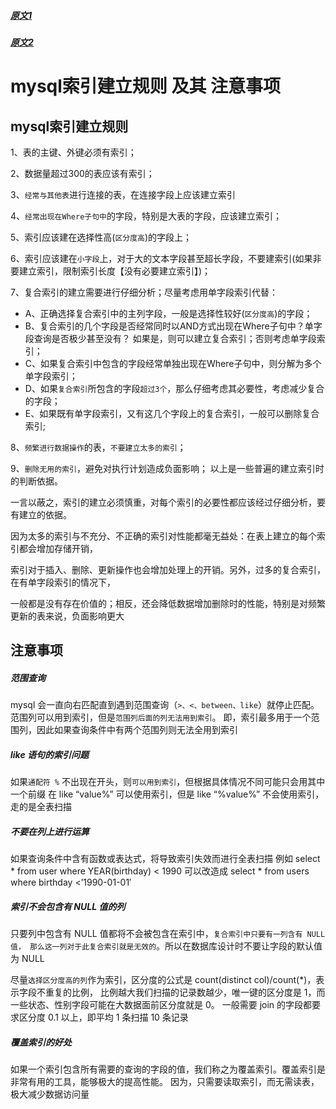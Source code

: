 
##### [原文1](https://segmentfault.com/a/1190000003072149)

##### [原文2](https://www.jianshu.com/p/9b3406bcb199)

# mysql索引建立规则 及其 注意事项

## mysql索引建立规则

1、表的主键、外键必须有索引；

2、数据量超过300的表应该有索引；

3、`经常与其他表`进行连接的表，在连接字段上应该建立索引

4、`经常出现在Where子句中`的字段，特别是大表的字段，应该建立索引；

5、索引应该建在选择性高(`区分度高`)的字段上；

6、索引应该建在`小字段`上，对于大的文本字段甚至超长字段，不要建索引(如果非要建立索引，限制索引长度【没有必要建立索引】)；

7、复合索引的建立需要进行仔细分析；尽量考虑用单字段索引代替：

- A、正确选择复合索引中的主列字段，一般是选择性较好(`区分度高`)的字段；
- B、复合索引的几个字段是否经常同时以AND方式出现在Where子句中？单字段查询是否极少甚至没有？
如果是，则可以建立复合索引；否则考虑单字段索引；
- C、如果复合索引中包含的字段经常单独出现在Where子句中，则分解为多个单字段索引；
- D、如果`复合索引`所包含的字段`超过3个`，那么仔细考虑其必要性，考虑减少复合的字段；
- E、如果既有单字段索引，又有这几个字段上的复合索引，一般可以删除复合索引;

8、`频繁进行数据操作`的表，`不要建立太多的索引`；

9、`删除无用的索引`，避免对执行计划造成负面影响； 以上是一些普遍的建立索引时的判断依据。


一言以蔽之，索引的建立必须慎重，对每个索引的必要性都应该经过仔细分析，要有建立的依据。

因为太多的索引与不充分、不正确的索引对性能都毫无益处：在表上建立的每个索引都会增加存储开销，

索引对于插入、删除、更新操作也会增加处理上的开销。另外，过多的复合索引，在有单字段索引的情况下，

一般都是没有存在价值的；相反，还会降低数据增加删除时的性能，特别是对频繁更新的表来说，负面影响更大


## 注意事项
#####  范围查询
mysql 会一直向右匹配直到遇到范围查询（`>、<、between、like`）就停止匹配。范围列可以用到索引，但是`范围列后面的列无法用到索引`。
即，索引最多用于一个范围列，因此如果查询条件中有两个范围列则无法全用到索引

##### like 语句的索引问题
如果`通配符 %` 不出现在开头，则`可以用到索引`，但根据具体情况不同可能只会用其中一个前缀
在 like “value%” 可以使用索引，但是 like “%value%” 不会使用索引，走的是全表扫描

##### 不要在列上进行运算
如果查询条件中含有函数或表达式，将导致索引失效而进行全表扫描
例如 select * from user where YEAR(birthday) < 1990
可以改造成 select * from users where birthday <’1990-01-01′

##### 索引不会包含有 NULL 值的列
只要列中包含有 NULL 值都将不会被包含在索引中，`复合索引中只要有一列含有 NULL 值，
那么这一列对于此复合索引就是无效的`。所以在数据库设计时不要让字段的默认值为 NULL

尽量`选择区分度高的列`作为索引，区分度的公式是 count(distinct col)/count(*)，表示字段不重复的比例，
比例越大我们扫描的记录数越少，唯一键的区分度是 1，而一些状态、性别字段可能在大数据面前区分度就是 0。
一般需要 join 的字段都要求区分度 0.1 以上，即平均 1 条扫描 10 条记录

##### 覆盖索引的好处
如果一个索引包含所有需要的查询的字段的值，我们称之为覆盖索引。覆盖索引是非常有用的工具，能够极大的提高性能。
因为，只需要读取索引，而无需读表，极大减少数据访问量

